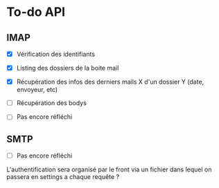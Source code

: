 # To-do API

## IMAP

- [x] Vérification des identifiants

- [x] Listing des dossiers de la boite mail

- [x] Récupération des infos des derniers mails X d'un dossier Y (date, envoyeur, etc)

- [ ] Récupération des bodys

- [ ] Pas encore réfléchi

## SMTP

- [ ] Pas encore réfléchi









L'authentification sera organisé par le front via un fichier dans lequel on passera en settings a chaque requête ?



